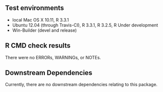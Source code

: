 ## Test environments
* local Mac OS X 10.11, R 3.3.1
* Ubuntu 12.04 (through Travis-CI), R 3.3.1, R 3.2.5, R Under development
* Win-Builder (devel and release)

## R CMD check results
There were no ERRORs, WARNINGs, or NOTEs.

## Downstream Dependencies
Currently, there are no downstream dependencies relating to this package.
